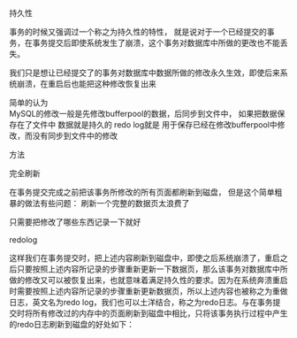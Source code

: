 

持久性

事务的时候又强调过一个称之为持久性的特性，
就是说对于一个已经提交的事务，在事务提交后即使系统发生了崩溃，这个事务对数据库中所做的更改也不能丢失。

我们只是想让已经提交了的事务对数据库中数据所做的修改永久生效，即使后来系统崩溃，在重启后也能把这种修改恢复出来



简单的认为  
MySQL的修改一般是先修改bufferpool的数据，后同步到文件中，
如果把数据保存在了文件中  数据就是持久的
redo log就是 用于保存已经在修改bufferpool中修改，而没有同步到文件中的修改


方法

完全刷新

在事务提交完成之前把该事务所修改的所有页面都刷新到磁盘，
但是这个简单粗暴的做法有些问题：
刷新一个完整的数据页太浪费了


只需要把修改了哪些东西记录一下就好

redolog

这样我们在事务提交时，把上述内容刷新到磁盘中，即使之后系统崩溃了，重启之后只要按照上述内容所记录的步骤重新更新一下数据页，那么该事务对数据库中所做的修改又可以被恢复出来，也就意味着满足持久性的要求。因为在系统奔溃重启时需要按照上述内容所记录的步骤重新更新数据页，所以上述内容也被称之为重做日志，英文名为redo log，我们也可以土洋结合，称之为redo日志。与在事务提交时将所有修改过的内存中的页面刷新到磁盘中相比，只将该事务执行过程中产生的redo日志刷新到磁盘的好处如下：









